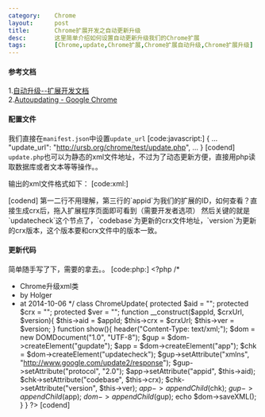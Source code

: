 ```yaml
---
category:    Chrome
layout:      post
title:       Chrome扩展开发之自动更新升级
desc:        这里简单介绍如何设置自动更新升级我们的Chrome扩展
tags:        [Chrome,update,Chrome扩展,Chrome扩展自动升级,Chrome扩展升级]
---
```

#### 参考文档
1.[自动升级--扩展开发文档][link-1]    
2.[Autoupdating - Google Chrome][link-2]

#### 配置文件
我们直接在`manifest.json`中设置`update_url`
[code:javascript:]
{
    ...
    "update_url": "http://ursb.org/chrome/test/update.php",
    ...
}
[codend]
`update.php`也可以为静态的xml文件地址，不过为了动态更新方便，直接用php读取数据库或者文本等等操作。。

输出的xml文件格式如下：
[code:xml:]
<?xml version="1.0" encoding="UTF-8"?>    
<gupdate xmlns="http://www.google.com/update2/response" protocol="2.0">
    <app appid="dikhaimodgjmmdgjlaeicddkepoeoibj">
        <updatecheck codebase="http://ursb.org/chrome/test/1.1.crx" version="1.1"/>
    </app>
</gupdate>
[codend]
第一二行不用理解，第三行的`appid`为我们的扩展的ID，如何查看？直接生成crx后，拖入扩展程序页面即可看到（需要开发者选项）
然后关键的就是`updatecheck`这个节点了，`codebase`为更新的crx文件地址，`version`为更新的crx版本，这个版本要和crx文件中的版本一致。

#### 更新代码
简单随手写了下，需要的拿去。。
[code:php:]
&lt;?php
/*
 * Chrome升级xml类
 * by Holger
 * at 2014-10-06
 */
class ChromeUpdate{
    protected $aid = "";
    protected $crx = "";
    protected $ver = "";
    function __construct($appId, $crxUrl, $version){
        $this->aid = $appId;
        $this->crx = $crxUrl;
        $this->ver = $version;
    }
    function show(){
        header("Content-Type: text/xml;");
        $dom = new DOMDocument("1.0", "UTF-8");
        $gup = $dom->createElement("gupdate");
        $app = $dom->createElement("app");
        $chk = $dom->createElement("updatecheck");
        $gup->setAttribute("xmlns", "http://www.google.com/update2/response");
        $gup->setAttribute("protocol", "2.0");
        $app->setAttribute("appid", $this->aid);
        $chk->setAttribute("codebase", $this->crx);
        $chk->setAttribute("version", $this->ver);
        $app->appendChild($chk);
        $gup->appendChild($app);
        $dom->appendChild($gup);
        echo $dom->saveXML();
    }
}
?&gt;
[codend]

[link-1]: http://open.chrome.360.cn/extension_dev/autoupdate.html
[link-2]: https://developer.chrome.com/extensions/autoupdate